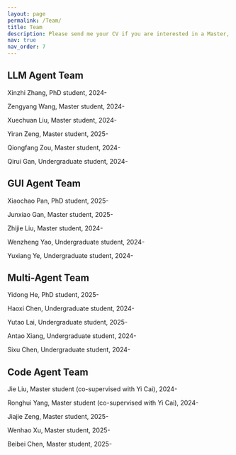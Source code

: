 ```yaml
---
layout: page
permalink: /Team/
title: Team
description: Please send me your CV if you are interested in a Master, PhD, PostDoc or Research Assistant position in our group. 
nav: true
nav_order: 7
---
```


## LLM Agent Team

Xinzhi Zhang, PhD student, 2024-

Zengyang Wang, Master student, 2024-

Xuechuan Liu, Master student, 2024-

Yiran Zeng, Master student, 2025-

Qiongfang Zou, Master student, 2024-

Qirui Gan, Undergraduate student, 2024-


## GUI Agent Team

Xiaochao Pan, PhD student, 2025-

Junxiao Gan, Master student, 2025-

Zhijie Liu, Master student, 2024-

Wenzheng Yao, Undergraduate student, 2024-

Yuxiang Ye, Undergraduate student, 2024-

## Multi-Agent Team

Yidong He, PhD student, 2025-

Haoxi Chen, Undergraduate student, 2024-

Yutao Lai, Undergraduate student, 2025-

Antao Xiang, Undergraduate student, 2024-

Sixu Chen, Undergraduate student, 2024-

## Code Agent Team

Jie Liu, Master student (co-supervised with Yi Cai), 2024-

Ronghui Yang, Master student (co-supervised with Yi Cai), 2024-

Jiajie Zeng, Master student, 2025-

Wenhao Xu, Master student, 2025-

Beibei Chen, Master student, 2025-
















